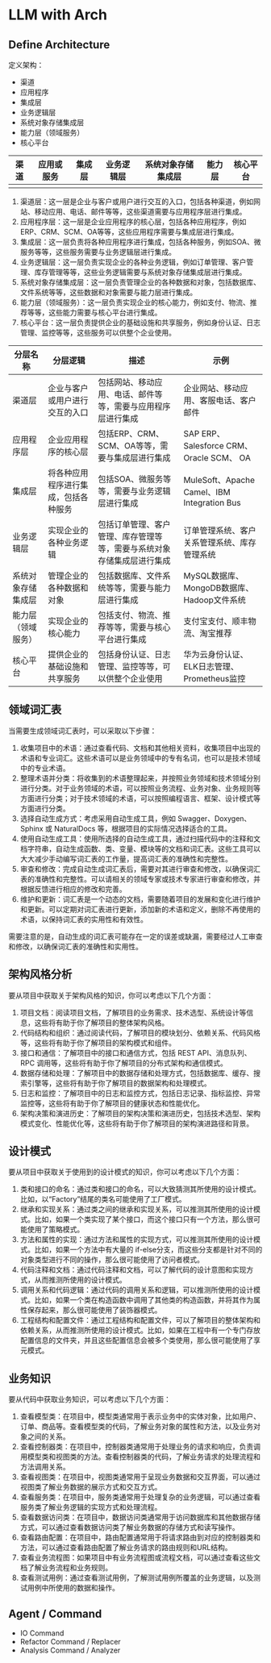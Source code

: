 # LLM with Arch

## Define Architecture

定义架构：

- 渠道
- 应用程序
- 集成层
- 业务逻辑层
- 系统对象存储集成层
- 能力层（领域服务）
- 核心平台

| 渠道 | 应用或服务 | 集成层 | 业务逻辑层 | 系统对象存储集成层 | 能力层 | 核心平台 |
|----|-------|-----|-------|-----------|-----|------|
|    |       |     |       |           |     |      |

1. 渠道层：这一层是企业与客户或用户进行交互的入口，包括各种渠道，例如网站、移动应用、电话、邮件等等，这些渠道需要与应用程序层进行集成。
2. 应用程序层：这一层是企业应用程序的核心层，包括各种应用程序，例如ERP、CRM、SCM、OA等等，这些应用程序需要与集成层进行集成。
3. 集成层：这一层负责将各种应用程序进行集成，包括各种服务，例如SOA、微服务等等，这些服务需要与业务逻辑层进行集成。
4. 业务逻辑层：这一层负责实现企业的各种业务逻辑，例如订单管理、客户管理、库存管理等等，这些业务逻辑需要与系统对象存储集成层进行集成。
5. 系统对象存储集成层：这一层负责管理企业的各种数据和对象，包括数据库、文件系统等等，这些数据和对象需要与能力层进行集成。
6. 能力层（领域服务）：这一层负责实现企业的核心能力，例如支付、物流、推荐等等，这些能力需要与核心平台进行集成。
7. 核心平台：这一层负责提供企业的基础设施和共享服务，例如身份认证、日志管理、监控等等，这些服务可以供整个企业使用。

| 分层名称      | 分层逻辑               | 描述                                  | 示例                                        |
|-----------|--------------------|-------------------------------------|-------------------------------------------|
| 渠道层       | 企业与客户或用户进行交互的入口    | 包括网站、移动应用、电话、邮件等等，需要与应用程序层进行集成      | 企业网站、移动应用、客服电话、客户邮件                       |
| 应用程序层     | 企业应用程序的核心层         | 包括ERP、CRM、SCM、OA等等，需要与集成层进行集成       | SAP ERP、Salesforce CRM、Oracle SCM、 OA     |
| 集成层       | 将各种应用程序进行集成，包括各种服务 | 包括SOA、微服务等等，需要与业务逻辑层进行集成            | MuleSoft、Apache Camel、IBM Integration Bus |
| 业务逻辑层     | 实现企业的各种业务逻辑        | 包括订单管理、客户管理、库存管理等等，需要与系统对象存储集成层进行集成 | 订单管理系统、客户关系管理系统、库存管理系统                    |
| 系统对象存储集成层 | 管理企业的各种数据和对象       | 包括数据库、文件系统等等，需要与能力层进行集成             | MySQL数据库、MongoDB数据库、Hadoop文件系统            |
| 能力层（领域服务） | 实现企业的核心能力          | 包括支付、物流、推荐等等，需要与核心平台进行集成            | 支付宝支付、顺丰物流、淘宝推荐                           |
| 核心平台      | 提供企业的基础设施和共享服务     | 包括身份认证、日志管理、监控等等，可以供整个企业使用          | 华为云身份认证、ELK日志管理、Prometheus监控              |

## 领域词汇表

当需要生成领域词汇表时，可以采取以下步骤：

1. 收集项目中的术语：通过查看代码、文档和其他相关资料，收集项目中出现的术语和专业词汇。这些术语可以是业务领域中的专有名词，也可以是技术领域中的专业术语。
2. 整理术语并分类：将收集到的术语整理起来，并按照业务领域和技术领域分别进行分类。对于业务领域的术语，可以按照业务流程、业务对象、业务规则等方面进行分类；对于技术领域的术语，可以按照编程语言、框架、设计模式等方面进行分类。
3. 选择自动生成方式：考虑采用自动生成工具，例如 Swagger、Doxygen、Sphinx 或 NaturalDocs 等，根据项目的实际情况选择适合的工具。
4. 使用自动生成工具：使用所选择的自动生成工具，通过扫描代码中的注释和文档字符串，自动生成函数、类、变量、模块等的文档和词汇表。这些工具可以大大减少手动编写词汇表的工作量，提高词汇表的准确性和完整性。
5. 审查和修改：完成自动生成词汇表后，需要对其进行审查和修改，以确保词汇表的准确性和完整性。可以请相关的领域专家或技术专家进行审查和修改，并根据反馈进行相应的修改和完善。
6. 维护和更新：词汇表是一个动态的文档，需要随着项目的发展和变化进行维护和更新。可以定期对词汇表进行更新，添加新的术语和定义，删除不再使用的术语，以保持词汇表的实用性和有效性。

需要注意的是，自动生成的词汇表可能存在一定的误差或缺漏，需要经过人工审查和修改，以确保词汇表的准确性和实用性。

## 架构风格分析

要从项目中获取关于架构风格的知识，你可以考虑以下几个方面：

1. 项目文档：阅读项目文档，了解项目的业务需求、技术选型、系统设计等信息，这些将有助于你了解项目的整体架构风格。
2. 代码结构和组织：通过阅读代码，了解项目的模块划分、依赖关系、代码风格等，这些将有助于你了解项目的架构模式和组件。
3. 接口和通信：了解项目中的接口和通信方式，包括 REST API、消息队列、RPC 调用等，这些将有助于你了解项目的分布式架构和通信模式。
4. 数据存储和处理：了解项目中的数据存储和处理方式，包括数据库、缓存、搜索引擎等，这些将有助于你了解项目的数据架构和处理模式。
5. 日志和监控：了解项目中的日志和监控方式，包括日志记录、指标监控、异常监控等，这些将有助于你了解项目的健康状态和性能优化。
6. 架构决策和演进历史：了解项目的架构决策和演进历史，包括技术选型、架构模式变化、性能优化等，这些将有助于你了解项目的架构演进路径和背景。

## 设计模式

要从项目中获取关于使用到的设计模式的知识，你可以考虑以下几个方面：

1. 类和接口的命名：通过类和接口的命名，可以大致猜测其所使用的设计模式。比如，以“Factory”结尾的类名可能使用了工厂模式。
2. 继承和实现关系：通过类之间的继承和实现关系，可以推测其所使用的设计模式。比如，如果一个类实现了某个接口，而这个接口只有一个方法，那么很可能使用了策略模式。
3. 方法和属性的实现：通过方法和属性的实现方式，可以推测其所使用的设计模式。比如，如果一个方法中有大量的
   if-else分支，而这些分支都是针对不同的对象类型进行不同的操作，那么很可能使用了访问者模式。
4. 代码注释和文档：通过代码注释和文档，可以了解代码的设计意图和实现方式，从而推测所使用的设计模式。
5. 调用关系和代码逻辑：通过代码的调用关系和逻辑，可以推测所使用的设计模式。比如，如果一个类在构造函数中调用了其他类的构造函数，并将其作为属性保存起来，那么很可能使用了装饰器模式。
6. 工程结构和配置文件：通过工程结构和配置文件，可以了解项目的整体架构和依赖关系，从而推测所使用的设计模式。比如，如果在工程中有一个专门存放配置信息的文件夹，并且这些配置信息会被多个类使用，那么很可能使用了享元模式。

## 业务知识

要从代码中获取业务知识，可以考虑以下几个方面：

1. 查看模型类：在项目中，模型类通常用于表示业务中的实体对象，比如用户、订单、商品等。查看模型类的代码，了解业务对象的属性和方法，以及业务对象之间的关系。
2. 查看控制器类：在项目中，控制器类通常用于处理业务的请求和响应，负责调用模型类和视图类的方法。查看控制器类的代码，了解业务请求的处理流程和方法调用关系。
3. 查看视图类：在项目中，视图类通常用于呈现业务数据和交互界面，可以通过视图类了解业务数据的展示方式和交互方式。
4. 查看服务类：在项目中，服务类通常用于处理复杂的业务逻辑，可以通过查看服务类了解业务逻辑的实现方式和处理流程。
5. 查看数据访问类：在项目中，数据访问类通常用于访问数据库和其他数据存储方式，可以通过查看数据访问类了解业务数据的存储方式和读写操作。
6. 查看路由配置：在项目中，路由配置通常用于将请求路由到对应的控制器类和方法，可以通过查看路由配置了解业务请求的路由规则和URL结构。
7. 查看业务流程图：如果项目中有业务流程图或流程文档，可以通过查看这些文档了解业务流程和业务规则。
8. 查看测试用例：通过查看测试用例，了解测试用例所覆盖的业务逻辑，以及测试用例中所使用的数据和操作。

## Agent / Command

- IO Command
- Refactor Command / Replacer
- Analysis Command / Analyzer



